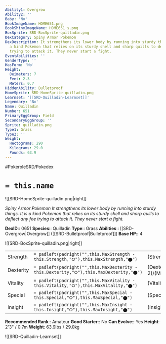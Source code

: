 ```yaml
---
Ability1: Overgrow
Ability2: ''
Baby: 'No'
BookImageName: HOME651.png
BookShinyImageName: HOME651_s.png
BoxSprite: SRD-BoxSprite-quilladin.png
DexCategory: Spiny Armor Pokemon
DexDescription: It strengthens its lower body by running into sturdy things. It is
  a kind Pokemon that relies on its sturdy shell and sharp quills to deflect any foe
  trying to attack it. They never start a fight.
EventAbilities: ''
GenderType: ''
HasForm: 'No'
Height:
  Deimeters: 7
  Feet: 2.3
  Meters: 0.7
HiddenAbility: Bulletproof
HomeSprite: SRD-HomeSprite-quilladin.png
Learnset: '[[SRD-Quilladin-Learnset]]'
Legendary: 'No'
Name: Quilladin
Number: 651
PrimaryEggGroup: Field
SecondaryEggGroup: ''
Sprite: quilladin.png
Type1: Grass
Type2: ''
Weight:
  Hectograms: 290
  Kilograms: 29.0
  Pounds: 63.9
---
```


#PokeroleSRD/Pokedex

# `= this.name`

![[SRD-HomeSprite-quilladin.png|right]]

*Spiny Armor Pokemon*
*It strengthens its lower body by running into sturdy things. It is a kind Pokemon that relies on its sturdy shell and sharp quills to deflect any foe trying to attack it. They never start a fight.*

**DexID**:: 0651
**Species**:: Quilladin
**Type**:: Grass
**Abilities**:: [[SRD-Overgrow|Overgrow]] ([[SRD-Bulletproof|Bulletproof]])
**Base HP**:: 4

![[SRD-BoxSprite-quilladin.png|right]]

|           |                                                                                        |                                          |
| --------- | -------------------------------------------------------------------------------------- | ---------------------------------------- |
| Strength  | `= padleft(padright("",this.MaxStrength - this.Strength,"⭘"),this.MaxStrength,"⬤")`    | (Strength::2)/(MaxStrength::5)   |
| Dexterity | `= padleft(padright("",this.MaxDexterity - this.Dexterity,"⭘"),this.MaxDexterity,"⬤")` | (Dexterity:: 2)/(MaxDexterity::4) |
| Vitality  | `= padleft(padright("",this.MaxVitality - this.Vitality,"⭘"),this.MaxVitality,"⬤")`    | (Vitality::3)/(MaxVitality::6)   |
| Special   | `= padleft(padright("",this.MaxSpecial - this.Special,"⭘"),this.MaxSpecial,"⬤")`       | (Special::2)/(MaxSpecial::4)     |
| Insight   | `= padleft(padright("",this.MaxInsight - this.Insight,"⭘"),this.MaxInsight,"⬤")`       | (Insight::2)/(MaxInsight::4)     |

**Recommended Rank**:: Amateur
**Good Starter**:: No
**Can Evolve**:: Yes
**Height**: 2'3" / 0.7m
**Weight**: 63.9lbs / 29.0kg

![[SRD-Quilladin-Learnset]]